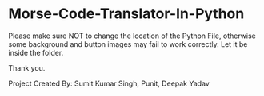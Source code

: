 # Morse-Code-Translator-In-Python

Please make sure NOT to change the location of the Python File, otherwise some background and button images may fail to work correctly.
Let it be inside the folder.

Thank you.

Project Created By:
Sumit Kumar Singh,
Punit,
Deepak Yadav

